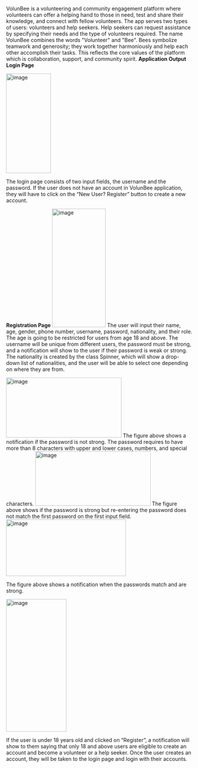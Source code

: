 VolunBee is a volunteering and community engagement platform where volunteers can offer a helping hand to those in need, test and share their knowledge, and connect with fellow volunteers. The app serves two types of users: volunteers and help seekers. Help seekers can request assistance by specifying their needs and the type of volunteers required.
The name VolunBee combines the words "Volunteer" and "Bee". Bees symbolize teamwork and generosity; they work together harmoniously and help each other accomplish their tasks. This reflects the core values of the platform which is collaboration, support, and community spirit.
**Application Output**
**Login Page**

<img width="121" height="269" alt="image" src="https://github.com/user-attachments/assets/f3d980cc-0057-4c32-84f0-2b2d8ab4a033" />

The login page consists of two input fields, the username and the password. If the user does not have an account in VolunBee application, they will have to click on the “New User? Register” button to create a new account.

**Registration Page**
<img width="145" height="320" alt="image" src="https://github.com/user-attachments/assets/3f2d5e6c-281d-4718-a5f1-31b122e32db1" />
The user will input their name, age, gender, phone number, username, password, nationality, and their role. The age is going to be restricted for users from age 18 and above. The username will be unique from different users, the password must be strong, and a notification will show to the user if their password is weak or strong. The nationality is created by the class Spinner, which will show a drop-down list of nationalities, and the user will be able to select one depending on where they are from.

<img width="312" height="162" alt="image" src="https://github.com/user-attachments/assets/9e51f7b9-183f-4550-8c81-7fc25beb1618" />
The figure above shows a notification if the password is not strong. The password requires to have more than 8 characters with upper and lower cases, numbers, and special characters.

<img width="312" height="147" alt="image" src="https://github.com/user-attachments/assets/cc802cda-eeb2-497b-b7ef-986cebfda49c" />
The figure above shows if the password is strong but re-entering the password does not match the first password on the first input field.

<img width="324" height="153" alt="image" src="https://github.com/user-attachments/assets/fc1b2218-8ab1-4700-936f-1b8e307a07a2" />

The figure above shows a notification when the passwords match and are strong.


<img width="163" height="358" alt="image" src="https://github.com/user-attachments/assets/4501f355-54e5-4406-b3eb-d74226195e67" />

If the user is under 18 years old and clicked on “Register”, a notification will show to them saying that only 18 and above users are eligible to create an account and become a volunteer or a help seeker.
Once the user creates an account, they will be taken to the login page and login with their accounts.


